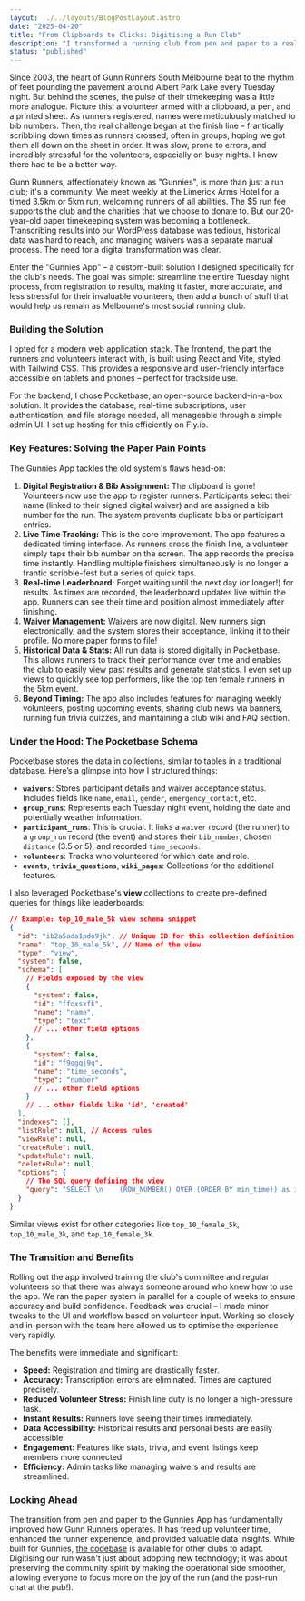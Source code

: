 ```yaml
---
layout: ../../layouts/BlogPostLayout.astro
date: "2025-04-20"
title: "From Clipboards to Clicks: Digitising a Run Club"
description: "I transformed a running club from pen and paper to a realtime online experience with Pocketbase."
status: "published"
---
```


Since 2003, the heart of Gunn Runners South Melbourne beat to the rhythm of feet pounding the pavement around Albert Park Lake every Tuesday night. But behind the scenes, the pulse of their timekeeping was a little more analogue. Picture this: a volunteer armed with a clipboard, a pen, and a printed sheet. As runners registered, names were meticulously matched to bib numbers. Then, the real challenge began at the finish line – frantically scribbling down times as runners crossed, often in groups, hoping we got them all down on the sheet in order. It was slow, prone to errors, and incredibly stressful for the volunteers, especially on busy nights. I knew there had to be a better way.

Gunn Runners, affectionately known as "Gunnies", is more than just a run club; it's a community. We meet weekly at the Limerick Arms Hotel for a timed 3.5km or 5km run, welcoming runners of all abilities. The $5 run fee supports the club and the charities that we choose to donate to. But our 20-year-old paper timekeeping system was becoming a bottleneck. Transcribing results into our WordPress database was tedious, historical data was hard to reach, and managing waivers was a separate manual process. The need for a digital transformation was clear.

Enter the "Gunnies App" – a custom-built solution I designed specifically for the club's needs. The goal was simple: streamline the entire Tuesday night process, from registration to results, making it faster, more accurate, and less stressful for their invaluable volunteers, then add a bunch of stuff that would help us remain as Melbourne's most social running club.

### Building the Solution

I opted for a modern web application stack. The frontend, the part the runners and volunteers interact with, is built using React and Vite, styled with Tailwind CSS. This provides a responsive and user-friendly interface accessible on tablets and phones – perfect for trackside use.

For the backend, I chose Pocketbase, an open-source backend-in-a-box solution. It provides the database, real-time subscriptions, user authentication, and file storage needed, all manageable through a simple admin UI. I set up hosting for this efficiently on Fly.io.

### Key Features: Solving the Paper Pain Points

The Gunnies App tackles the old system's flaws head-on:

1.  **Digital Registration & Bib Assignment:** The clipboard is gone! Volunteers now use the app to register runners. Participants select their name (linked to their signed digital waiver) and are assigned a bib number for the run. The system prevents duplicate bibs or participant entries.
2.  **Live Time Tracking:** This is the core improvement. The app features a dedicated timing interface. As runners cross the finish line, a volunteer simply taps their bib number on the screen. The app records the precise time instantly. Handling multiple finishers simultaneously is no longer a frantic scribble-fest but a series of quick taps.
3.  **Real-time Leaderboard:** Forget waiting until the next day (or longer!) for results. As times are recorded, the leaderboard updates live within the app. Runners can see their time and position almost immediately after finishing.
4.  **Waiver Management:** Waivers are now digital. New runners sign electronically, and the system stores their acceptance, linking it to their profile. No more paper forms to file!
5.  **Historical Data & Stats:** All run data is stored digitally in Pocketbase. This allows runners to track their performance over time and enables the club to easily view past results and generate statistics. I even set up views to quickly see top performers, like the top ten female runners in the 5km event.
6.  **Beyond Timing:** The app also includes features for managing weekly volunteers, posting upcoming events, sharing club news via banners, running fun trivia quizzes, and maintaining a club wiki and FAQ section.

### Under the Hood: The Pocketbase Schema

Pocketbase stores the data in collections, similar to tables in a traditional database. Here’s a glimpse into how I structured things:

- **`waivers`**: Stores participant details and waiver acceptance status. Includes fields like `name`, `email`, `gender`, `emergency_contact`, etc.
- **`group_runs`**: Represents each Tuesday night event, holding the date and potentially weather information.
- **`participant_runs`**: This is crucial. It links a `waiver` record (the runner) to a `group_run` record (the event) and stores their `bib_number`, chosen `distance` (3.5 or 5), and recorded `time_seconds`.
- **`volunteers`**: Tracks who volunteered for which date and role.
- **`events`**, **`trivia_questions`**, **`wiki_pages`**: Collections for the additional features.

I also leveraged Pocketbase's **view** collections to create pre-defined queries for things like leaderboards:

```json
// Example: top_10_male_5k view schema snippet
{
  "id": "ib2a5ada1pdo9jk", // Unique ID for this collection definition
  "name": "top_10_male_5k", // Name of the view
  "type": "view",
  "system": false,
  "schema": [
    // Fields exposed by the view
    {
      "system": false,
      "id": "ffoxsxfk",
      "name": "name",
      "type": "text"
      // ... other field options
    },
    {
      "system": false,
      "id": "f9qgqj9q",
      "name": "time_seconds",
      "type": "number"
      // ... other field options
    }
    // ... other fields like 'id', 'created'
  ],
  "indexes": [],
  "listRule": null, // Access rules
  "viewRule": null,
  "createRule": null,
  "updateRule": null,
  "deleteRule": null,
  "options": {
    // The SQL query defining the view
    "query": "SELECT \n    (ROW_NUMBER() OVER (ORDER BY min_time)) as id,\n    name,\n    min_time as time_seconds,\n    created\nFROM (\n    SELECT \n        participant_runs.name,\n        MIN(participant_runs.time_seconds) as min_time,\n        participant_runs.created as created\n    FROM \n        participant_runs \n    JOIN \n        waivers ON participant_runs.waiver_id = waivers.id\n    WHERE \n        participant_runs.distance = 5 -- Filter for 5k distance\n        AND participant_runs.time_seconds != 0\n        AND waivers.gender = 'Male' -- Filter for Male\n    GROUP BY \n        participant_runs.name\n) as distinct_runs\nORDER BY \n    min_time \nLIMIT 10;" // Get only the top 10
  }
}
```

Similar views exist for other categories like `top_10_female_5k`, `top_10_male_3k`, and `top_10_female_3k`.

### The Transition and Benefits

Rolling out the app involved training the club's committee and regular volunteers so that there was always someone around who knew how to use the app. We ran the paper system in parallel for a couple of weeks to ensure accuracy and build confidence. Feedback was crucial – I made minor tweaks to the UI and workflow based on volunteer input. Working so closely and in-person with the team here allowed us to optimise the experience very rapidly.

The benefits were immediate and significant:

- **Speed:** Registration and timing are drastically faster.
- **Accuracy:** Transcription errors are eliminated. Times are captured precisely.
- **Reduced Volunteer Stress:** Finish line duty is no longer a high-pressure task.
- **Instant Results:** Runners love seeing their times immediately.
- **Data Accessibility:** Historical results and personal bests are easily accessible.
- **Engagement:** Features like stats, trivia, and event listings keep members more connected.
- **Efficiency:** Admin tasks like managing waivers and results are streamlined.

### Looking Ahead

The transition from pen and paper to the Gunnies App has fundamentally improved how Gunn Runners operates. It has freed up volunteer time, enhanced the runner experience, and provided valuable data insights. While built for Gunnies, [the codebase](https://github.com/lachlanmacphee/runclub) is available for other clubs to adapt. Digitising our run wasn't just about adopting new technology; it was about preserving the community spirit by making the operational side smoother, allowing everyone to focus more on the joy of the run (and the post-run chat at the pub!).
